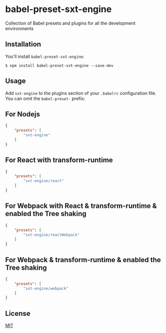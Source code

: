 # babel-preset-sxt-engine
Collection of Babel presets and plugins for all the development environments

## Installation

You'll install `babel-preset-sxt-engine`:

```
$ npm install babel-preset-sxt-engine --save-dev
```

## Usage

Add `sxt-engine` to the plugins section of your `.babelrc` configuration file. You can omit the `babel-preset-` prefix:

## For Nodejs

```json
{
    "presets": [
        "sxt-engine"
    ]
}
```

## For React with transform-runtime

```json
{
    "presets": [
        "sxt-engine/react"
    ]
}
```


## For Webpack with React & transform-runtime & enabled the Tree shaking

```json
{
    "presets": [
        "sxt-engine/reactWebpack"
    ]
}
```

## For Webpack & transform-runtime & enabled the Tree shaking

```json
{
    "presets": [
        "sxt-engine/webpack"
    ]
}
```

## License

[MIT](http://www.opensource.org/licenses/mit-license.php)





